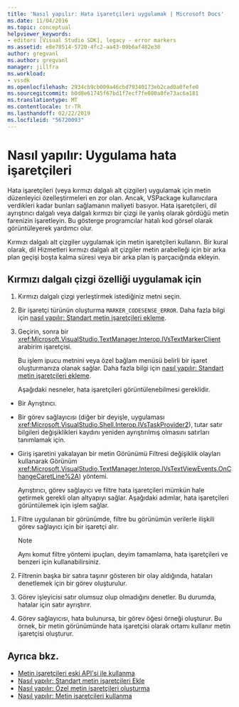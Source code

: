 ```yaml
---
title: 'Nasıl yapılır: Hata işaretçileri uygulamak | Microsoft Docs'
ms.date: 11/04/2016
ms.topic: conceptual
helpviewer_keywords:
- editors [Visual Studio SDK], legacy - error markers
ms.assetid: e8e78514-5720-4fc2-aa43-00b6af482e38
author: gregvanl
ms.author: gregvanl
manager: jillfra
ms.workload:
- vssdk
ms.openlocfilehash: 2934cb9cb009a46cbd79340173eb2cad0a0fefe0
ms.sourcegitcommit: b0d8e61745f67bd1f7ecf7fe080a0fe73ac6a181
ms.translationtype: MT
ms.contentlocale: tr-TR
ms.lasthandoff: 02/22/2019
ms.locfileid: "56720093"
---
```

# <a name="how-to-implement-error-markers"></a>Nasıl yapılır: Uygulama hata işaretçileri
Hata işaretçileri (veya kırmızı dalgalı alt çizgiler) uygulamak için metin düzenleyici özelleştirmeleri en zor olan. Ancak, VSPackage kullanıcılara verdikleri kadar bunları sağlamanın maliyeti basıyor. Hata işaretçileri, dil ayrıştırıcı dalgalı veya dalgalı kırmızı bir çizgi ile yanlış olarak gördüğü metin farenizin işaretleyin. Bu gösterge programcılar hatalı kod görsel olarak görüntüleyerek yardımcı olur.

 Kırmızı dalgalı alt çizgiler uygulamak için metin işaretçileri kullanın. Bir kural olarak, dil Hizmetleri kırmızı dalgalı alt çizgiler metin arabelleği için bir arka plan geçişi boşta kalma süresi veya bir arka plan iş parçacığında ekleyin.

## <a name="to-implement-the-red-wavy-underline-feature"></a>Kırmızı dalgalı çizgi özelliği uygulamak için

1. Kırmızı dalgalı çizgi yerleştirmek istediğiniz metni seçin.

2. Bir işaretçi türünün oluşturma `MARKER_CODESENSE_ERROR`. Daha fazla bilgi için [nasıl yapılır: Standart metin işaretçileri ekleme](../extensibility/how-to-add-standard-text-markers.md).

3. Geçirin, sonra bir <xref:Microsoft.VisualStudio.TextManager.Interop.IVsTextMarkerClient> arabirim işaretçisi.

   Bu işlem ipucu metnini veya özel bağlam menüsü belirli bir işaret oluşturmanıza olanak sağlar. Daha fazla bilgi için [nasıl yapılır: Standart metin işaretçileri ekleme](../extensibility/how-to-add-standard-text-markers.md).

   Aşağıdaki nesneler, hata işaretçileri görüntülenebilmesi gereklidir.

- Bir Ayrıştırıcı.

- Bir görev sağlayıcısı (diğer bir deyişle, uygulaması <xref:Microsoft.VisualStudio.Shell.Interop.IVsTaskProvider2>), tutar satır bilgileri değişiklikleri kaydını yeniden ayrıştırılmış olmasını satırları tanımlamak için.

- Giriş işaretini yakalayan bir metin Görünümü Filtresi değişiklik olayları kullanarak Görünüm <xref:Microsoft.VisualStudio.TextManager.Interop.IVsTextViewEvents.OnChangeCaretLine%2A>) yöntemi.

  Ayrıştırıcı, görev sağlayıcı ve filtre hata işaretçileri mümkün hale getirmek gerekli olan altyapıyı sağlar. Aşağıdaki adımlar, hata işaretçileri görüntülemek için işlem sağlar.

1.  Filtre uygulanan bir görünümde, filtre bu görünümün verilerle ilişkili görev sağlayıcı için bir işaretçi alır.

    > [!NOTE]
    >  Aynı komut filtre yöntemi ipuçları, deyim tamamlama, hata işaretçileri ve benzeri için kullanabilirsiniz.

2.  Filtrenin başka bir satıra taşınır gösteren bir olay aldığında, hataları denetlemek için bir görev oluşturulur.

3.  Görev işleyicisi satır olumsuz olup olmadığını denetler. Bu durumda, hatalar için satır ayrıştırır.

4.  Görev sağlayıcısı, hata bulunursa, bir görev öğesi örneği oluşturur. Bu örnek, bir metin görünümünde hata işaretçisi olarak ortamı kullanır metin işaretçisi oluşturur.

## <a name="see-also"></a>Ayrıca bkz.
- [Metin işaretçileri eski API'si ile kullanma](../extensibility/using-text-markers-with-the-legacy-api.md)
- [Nasıl yapılır: Standart metin işaretçileri Ekle](../extensibility/how-to-add-standard-text-markers.md)
- [Nasıl yapılır: Özel metin işaretçileri oluşturma](../extensibility/how-to-create-custom-text-markers.md)
- [Nasıl yapılır: Metin işaretçileri kullanma](../extensibility/how-to-use-text-markers.md)
